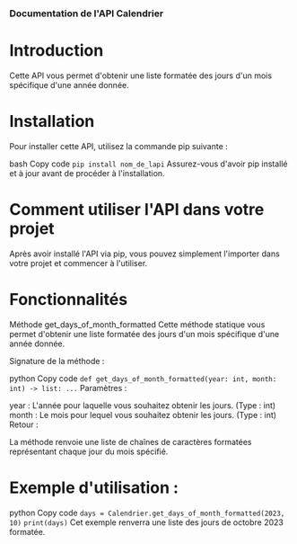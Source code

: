### Documentation de l'API Calendrier
# Introduction
Cette API vous permet d'obtenir une liste formatée des jours d'un mois spécifique d'une année donnée.

# Installation
Pour installer cette API, utilisez la commande pip suivante :

bash
Copy code
`pip install nom_de_lapi`
Assurez-vous d'avoir pip installé et à jour avant de procéder à l'installation.

# Comment utiliser l'API dans votre projet
Après avoir installé l'API via pip, vous pouvez simplement l'importer dans votre projet et commencer à l'utiliser.

# Fonctionnalités
Méthode get_days_of_month_formatted
Cette méthode statique vous permet d'obtenir une liste formatée des jours d'un mois spécifique d'une année donnée.

Signature de la méthode :

python
Copy code
`def get_days_of_month_formatted(year: int, month: int) -> list:
    ...`
Paramètres :

year : L'année pour laquelle vous souhaitez obtenir les jours. (Type : int)
month : Le mois pour lequel vous souhaitez obtenir les jours. (Type : int)
Retour :

La méthode renvoie une liste de chaînes de caractères formatées représentant chaque jour du mois spécifié.

# Exemple d'utilisation :

python
Copy code
`days = Calendrier.get_days_of_month_formatted(2023, 10)`
`print(days)`
Cet exemple renverra une liste des jours de octobre 2023 formatée.
